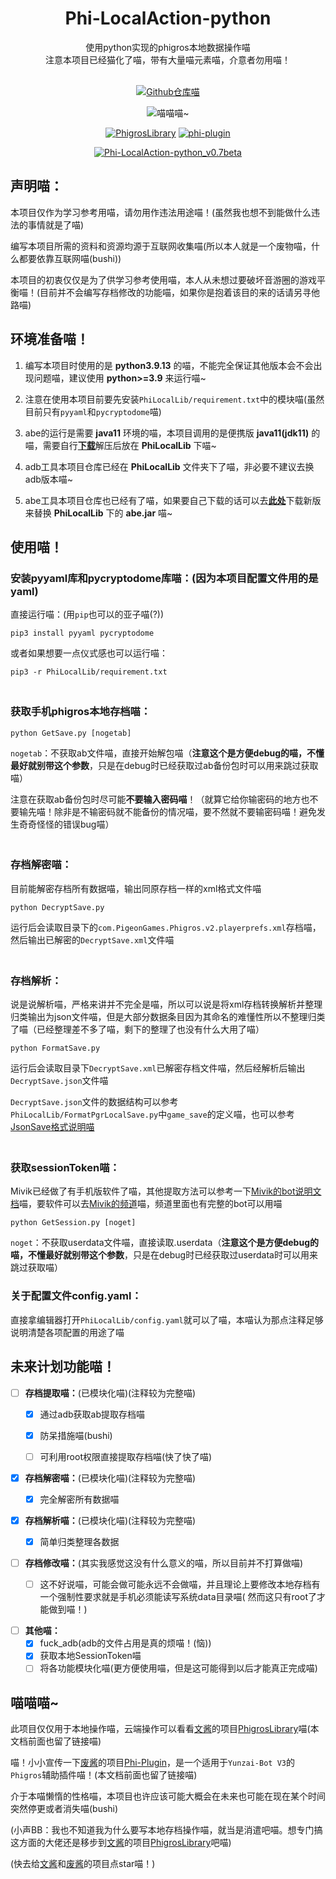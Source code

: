 <div align="center">
<h1>Phi-LocalAction-python</h1>
使用python实现的phigros本地数据操作喵<br>
注意本项目已经猫化了喵，带有大量喵元素喵，介意者勿用喵！<br><br>

[![Github仓库喵](https://img.shields.io/badge/github-Phi--LA--py-red?style=for-the-badge&logo=Github)](https://github.com/wms26/PhigrosLocal)

<img src="https://counter.seku.su/cmoe?name=phi-local-py&theme=r34" title="喵喵喵~"/><br>

[![PhigrosLibrary](https://img.shields.io/badge/文酱-Phigros_Library-blue?style=for-the-badge&logo=Github)](https://github.com/7aGiven/PhigrosLibrary)
[![phi-plugin](https://img.shields.io/badge/废酱-phi--plugin-blue?style=for-the-badge&logo=github)](https://github.com/Catrong/phi-plugin)


[![Phi-LocalAction-python_v0.7beta](https://img.shields.io/badge/PRE--release-Phi--LocalAction--python__v0.7beta-yellow?style=for-the-badge&logo=Github)](https://github.com/wms26/Phi-LocalAction-python/releases/download/v0.7beta/Phi-LocalAction-python_v0.7beta.zip)
</div>

## 声明喵：

本项目仅作为学习参考用喵，请勿用作违法用途喵！(虽然我也想不到能做什么违法的事情就是了喵)

编写本项目所需的资料和资源均源于互联网收集喵(所以本人就是一个废物喵，什么都要依靠互联网喵(bushi))

本项目的初衷仅仅是为了供学习参考使用喵，本人从未想过要破坏音游圈的游戏平衡喵！(目前并不会编写存档修改的功能喵，如果你是抱着该目的来的话请另寻他路喵)

## 环境准备喵！

1. 编写本项目时使用的是 **python3.9.13** 的喵，不能完全保证其他版本会不会出现问题喵，建议使用 **python>=3.9** 来运行喵~

2. 注意在使用本项目前要先安装`PhiLocalLib/requirement.txt`中的模块喵(虽然目前只有`pyyaml`和`pycryptodome`喵)

3. abe的运行是需要 **java11** 环境的喵，本项目调用的是便携版 **java11(jdk11)** 的喵，需要自行[**下载**](https://www.oracle.com/java/technologies/downloads/#java11-windows)解压后放在 **PhiLocalLib** 下喵~

4. adb工具本项目仓库已经在 **PhiLocalLib** 文件夹下了喵，非必要不建议去换adb版本喵~

5. abe工具本项目仓库也已经有了喵，如果要自己下载的话可以去[**此处**](https://github.com/nelenkov/android-backup-extractor/releases)下载新版来替换 **PhiLocalLib** 下的 **abe.jar** 喵~

## 使用喵！

### 安装pyyaml库和pycryptodome库喵：(因为本项目配置文件用的是yaml)

直接运行喵：(用`pip`也可以的亚子喵(?))

```
pip3 install pyyaml pycryptodome
```

或者如果想要一点仪式感也可以运行喵：

```
pip3 -r PhiLocalLib/requirement.txt
```

### <br>获取手机phigros本地存档喵：

```
python GetSave.py [nogetab]
```
`nogetab`：不获取ab文件喵，直接开始解包喵（**注意这个是方便debug的喵，不懂最好就别带这个参数**，只是在debug时已经获取过ab备份包时可以用来跳过获取喵）

注意在获取ab备份包时尽可能**不要输入密码喵**！（就算它给你输密码的地方也不要输先喵！除非是不输密码就不能备份的情况喵，要不然就不要输密码喵！避免发生奇奇怪怪的错误bug喵）

### <br>存档解密喵：

目前能解密存档所有数据喵，输出同原存档一样的xml格式文件喵

```
python DecryptSave.py
```

运行后会读取目录下的`com.PigeonGames.Phigros.v2.playerprefs.xml`存档喵，然后输出已解密的`DecryptSave.xml`文件喵

### <br>存档解析：

说是说解析喵，严格来讲并不完全是喵，所以可以说是将xml存档转换解析并整理归类输出为json文件喵，但是大部分数据条目因为其命名的难懂性所以不整理归类了喵（已经整理差不多了喵，剩下的整理了也没有什么大用了喵）

```
python FormatSave.py
```

运行后会读取目录下`DecryptSave.xml`已解密存档文件喵，然后经解析后输出`DecryptSave.json`文件喵

`DecryptSave.json`文件的数据结构可以参考`PhiLocalLib/FormatPgrLocalSave.py`中`game_save`的定义喵，也可以参考[JsonSave格式说明喵](./Json_Info.md)

### <br>获取sessionToken喵：

Mivik已经做了有手机版软件了喵，其他提取方法可以参考一下[Mivik的bot说明文档](https://mivik.moe/pgr-bot-help/)喵，要软件可以去[Mivik的频道](https://pd.qq.com/s/dxabi3law)喵，频道里面也有完整的bot可以用喵

```
python GetSession.py [noget]
```

`noget`：不获取userdata文件喵，直接读取.userdata（**注意这个是方便debug的喵，不懂最好就别带这个参数**，只是在debug时已经获取过userdata时可以用来跳过获取喵）

### 关于配置文件config.yaml：

直接拿编辑器打开`PhiLocalLib/config.yaml`就可以了喵，本喵认为那点注释足够说明清楚各项配置的用途了喵

## 未来计划功能喵！

- [ ] **存档提取喵：**(已模块化喵)(注释较为完整喵)
    - [x] 通过adb获取ab提取存档喵
    - [x] 防呆措施喵(bushi)
    - [ ] 可利用root权限直接提取存档喵(快了快了喵)


- [x] **存档解密喵：**(已模块化喵)(注释较为完整喵)
    - [x] 完全解密所有数据喵


- [x] **存档解析喵：**(已模块化喵)(注释较为完整喵)
  - [x] 简单归类整理各数据


- [ ] **存档修改喵：**(其实我感觉这没有什么意义的喵，所以目前并不打算做喵)
    - [ ] 这不好说喵，可能会做可能永远不会做喵，并且理论上要修改本地存档有一个强制性要求就是手机必须能读写系统data目录喵(
      然而这只有root了才能做到喵！)


- [ ] **其他喵：**
    - [x] fuck_adb(adb的文件占用是真的烦喵！(恼))
    - [x] 获取本地SessionToken喵
    - [ ] 将各功能模块化喵(更方便使用喵，但是这可能得到以后才能真正完成喵)

## 喵喵喵~

此项目仅仅用于本地操作喵，云端操作可以看看[文酱](https://github.com/7aGiven)的项目[PhigrosLibrary](https://github.com/7aGiven/PhigrosLibrary)喵(本文档前面也留了链接喵)

喵！小小宣传一下[废酱](https://github.com/Catrong)的项目[Phi-Plugin](https://github.com/catrong/phi-plugin)，是一个适用于`Yunzai-Bot V3`的`Phigros`辅助插件喵！(本文档前面也留了链接喵)

介于本喵懒惰的性格喵，本项目也许应该可能大概会在未来也可能在现在某个时间突然停更或者消失喵(bushi)

(小声BB：我也不知道我为什么要写本地存档操作喵，就当是消遣吧喵。想专门搞这方面的大佬还是移步到[文酱](https://github.com/7aGiven)的项目[PhigrosLibrary](https://github.com/7aGiven/PhigrosLibrary)吧喵)

(快去给[文酱](https://github.com/7aGiven)和[废酱](https://github.com/Catrong)的项目点star喵！)